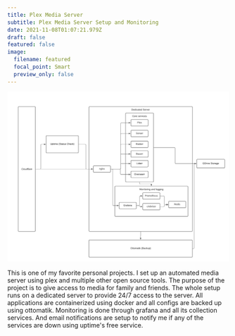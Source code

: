 ```yaml
---
title: Plex Media Server
subtitle: Plex Media Server Setup and Monitoring
date: 2021-11-08T01:07:21.979Z
draft: false
featured: false
image:
  filename: featured
  focal_point: Smart
  preview_only: false
---
```

![Server Diagram](plex-diagram.png "Server Diagram")

This is one of my favorite personal projects. I set up an automated media server using plex and multiple other open source tools. The purpose of the project is to give access to media for family and friends. The whole setup runs on a dedicated server to provide 24/7 access to the server. All applications are containerized using docker and all configs are backed up using ottomatik. Monitoring is done through grafana and all its collection services. And email notifications are setup to notify me if any of the services are down using uptime's free service.